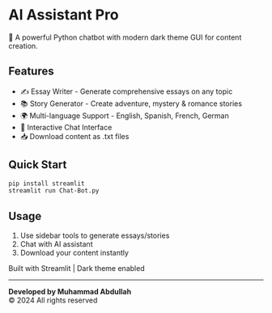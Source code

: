 # AI Assistant Pro

🤖 A powerful Python chatbot with modern dark theme GUI for content creation.

## Features
- ✍️ Essay Writer - Generate comprehensive essays on any topic
- 📚 Story Generator - Create adventure, mystery & romance stories  
- 🌍 Multi-language Support - English, Spanish, French, German
- 💬 Interactive Chat Interface
- 📥 Download content as .txt files

## Quick Start
```bash
pip install streamlit
streamlit run Chat-Bot.py
```

## Usage
1. Use sidebar tools to generate essays/stories
2. Chat with AI assistant
3. Download your content instantly

Built with Streamlit | Dark theme enabled

---
**Developed by Muhammad Abdullah**  
© 2024 All rights reserved